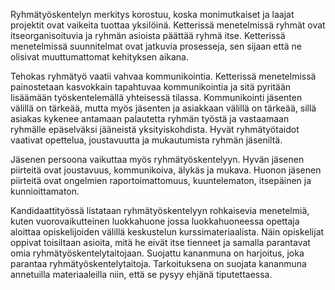 Ryhmätyöskentelyn merkitys korostuu, koska monimutkaiset ja laajat projektit ovat vaikeita tuottaa yksilöinä. Ketterissä menetelmissä ryhmät ovat itseorganisoituvia ja ryhmän asioista päättää ryhmä itse. Ketterissä menetelmissä suunnitelmat ovat jatkuvia prosesseja, sen sijaan että ne olisivat muuttumattomat kehityksen aikana.

Tehokas ryhmätyö vaatii vahvaa kommunikointia. Ketterissä menetelmissä painostetaan kasvokkain tapahtuvaa kommunikointia ja sitä pyritään lisäämään työskentelemällä yhteisessä tilassa. Kommunikointi jäsenten välillä on tärkeää, mutta myös jäsenten ja asiakkaan välillä on tärkeää, sillä asiakas kykenee antamaan palautetta ryhmän työstä ja vastaamaan ryhmälle epäselväksi jääneistä yksityiskohdista. Hyvät ryhmätyötaidot vaativat opettelua, joustavuutta ja mukautumista ryhmän jäseniltä. 

Jäsenen persoona vaikuttaa myös ryhmätyöskentelyyn. Hyvän jäsenen piirteitä ovat joustavuus, kommunikoiva, älykäs ja mukava. Huonon jäsenen piirteitä ovat ongelmien raportoimattomuus, kuuntelematon, itsepäinen ja kunnioittamaton.

Kandidaattityössä listataan ryhmätyöskentelyyn rohkaisevia menetelmiä, kuten vuorovaikutteinen luokkahuone jossa luokkahuoneessa opettaja aloittaa opiskelijoiden välillä keskustelun kurssimateriaalista. Näin opiskelijat oppivat toisiltaan asioita, mitä he eivät itse tienneet ja samalla parantavat omia ryhmätyöskentelytaitojaan. Suojattu kananmuna on harjoitus, joka parantaa ryhmätyöskentelytaitoja. Tarkoituksena on suojata kananmuna annetuilla materiaaleilla niin, että se pysyy ehjänä tiputettaessa.

